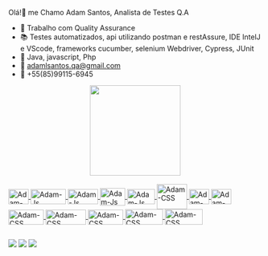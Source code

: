 Olá!👋 me Chamo Adam Santos, Analista de Testes Q.A

- 🔭  Trabalho com Quality Assurance
- 📚 Testes automatizados, api utilizando postman e restAssure, IDE IntelJ e VScode, frameworks cucumber, selenium Webdriver, Cypress, JUnit
- 🌱 Java, javascript, Php
- 📮 adamlsantos.qa@gmail.com
- 📱 +55(85)99115-6945

<div align="center">
  <a href="https://github.com/AdamSantos27">
  <img height="180em" src="https://github-readme-stats.vercel.app/api?username=AdamSantos27&show_icons=true&theme=radical&include_all_commits=true&count_private=true"/>
  
</div>
  
  <div style="display: inline_block"><br>
  <img align="center" alt="Adam-Js" height="30" width="40" src="https://img.shields.io/badge/Java-ED8B00?style=for-the-badge&logo=java&logoColor=white">
  <img align="center" alt="Adam-Js" height="30" width="70" src="https://img.shields.io/badge/JavaScript-F7DF1E?style=for-the-badge&logo=javascript&logoColor=black"> 
  <img align="center" alt="Adam-Js" height="30" width="60" src="https://img.shields.io/badge/Node.js-43853D?style=for-the-badge&logo=node.js&logoColor=white">  
  <img align="center" alt="Adam-Js" height="35" width="50" src="https://img.shields.io/badge/IntelliJIDEA-000000.svg?style=for-the-badge&logo=intellij-                   idea&logoColor=white">
  <img align="center" alt="Adam-Js" height="30" width="55" src="https://img.shields.io/badge/Visual%20Studio%20Code-0078d7.svg?style=for-the-badge&logo=visual-studio-   code&logoColor=white">  
  <img align="center" alt="Adam-CSS" height="50" width="60" src="https://cdn.jsdelivr.net/gh/devicons/devicon/icons/git/git-plain-wordmark.svg">  
  <img align="center" alt="Adam-CSS" height="30" width="40" src="https://cdn.jsdelivr.net/gh/devicons/devicon/icons/github/github-original.svg"> 
  <img align="center" alt="Adam-CSS" height="30" width="40" src="https://cdn.jsdelivr.net/gh/devicons/devicon/icons/linux/linux-original.svg">
  <img align="center" alt="Adam-CSS" height="30" width="70" src="https://img.shields.io/badge/jira-%230A0FFF.svg?style=for-the-badge&logo=jira&logoColor=white">
  <img align="center" alt="Adam-CSS" height="30" width="80" src= "https://img.shields.io/badge/Postman-FF6C37?style=for-the-badge&logo=postman&logoColor=white">
  <img align="center" alt="Adam-CSS" height="30" width="70" src="https://img.shields.io/badge/-Swagger-%23Clojure?style=for-the-badge&logo=swagger&logoColor=white"> 
  <img align="center" alt="Adam-CSS" height="31" width="75" src="https://img.shields.io/badge/jenkins-%232C5263.svg?style=for-the-badge&logo=jenkins&logoColor=white">   <img align="center" alt="Adam-CSS" height="31" width="75" src="https://img.shields.io/badge/mysql-%2300f.svg?style=for-the-badge&logo=mysql&logoColor=white">
</div>
  
##
<div>
  
  <a href="https://www.instagram.com/adamsantos20/" target="_blank"><img src="https://img.shields.io/badge/-Instagram-%23E4405F?style=for-the-badge&logo=instagram&logoColor=white" target="_blank"></a>
  <a href = "mailto:adamlsantos.qa@gmail.com"><img src="https://img.shields.io/badge/-Gmail-%23333?style=for-the-badge&logo=gmail&logoColor=white" target="_blank"></a>
  <a href="https://www.linkedin.com/in/adamleonciosantos/" target="_blank"><img src="https://img.shields.io/badge/-LinkedIn-%230077B5?style=for-the-badge&logo=linkedin&logoColor=white" target="_blank"></a>
  
  
  
  </div>  
